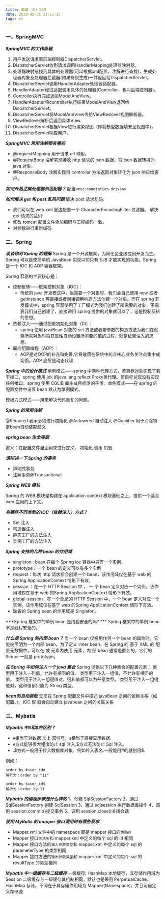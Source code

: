 ```yaml
---
title: 面试（三）SSM
date: 2020-05-31 21:17:15
tags: ms
---
```


### 一、SpringMVC

***SpringMVC 的工作原理***

1. 用户发送请求至前端控制器DispatcherServlet。
2. DispatcherServlet收到请求调用HandlerMapping处理器映射器。
3. 处理器映射器找到具体的处理器(可以根据xml配置、注解进行查找)，生成处理器对象及处理器拦截器(如果有则生成)一并返回给DispatcherServlet。
4. DispatcherServlet调用HandlerAdapter处理器适配器。
5. HandlerAdapter经过适配调用具体的处理器(Controller，也叫后端控制器)。
6. Controller执行完成返回ModelAndView。
7. HandlerAdapter将controller执行结果ModelAndView返回给DispatcherServlet。
8. DispatcherServlet将ModelAndView传给ViewReslover视图解析器。
9. ViewReslover解析后返回具体View.
10. DispatcherServlet根据View进行渲染视图（即将模型数据填充至视图中）。 
11. DispatcherServlet响应用户。


***SpringMVC 常用注解都有哪些***
+	@requestMapping 用于请求 url 映射。
+	@RequestBody 注解实现接收 http 请求的 json 数据，将 json 数据转换为 java 对象。
+	@ResponseBody 注解实现将 controller 方法返回对象转化为 json 响应给客户。

***如何开启注解处理器和适配器？***
配置`<mvc:annotation-driven>`

***如何解决 get 和 post 乱码问题***
解决 post 请求乱码:
+	我们可以在 web.xml 里边配置一个 CharacterEncodingFilter 过滤器。
解决 get 请求的乱码:
+	修改 tomcat 配置文件添加编码与工程编码一致。
+	对参数进行重新编码


### 二、Spring
***谈谈你对 Spring 的理解***
Spring 是一个开源框架，为简化企业级应用开发而生。Spring 可以是使简单的 JavaBean 实现以前只有 EJB 才能实现的功能。Spring 是一个 IOC 和 AOP 容器框架。

Spring 容器的主要核心是：
+	控制反转——框架控制对象（IOC）：
	+	传统的 java 开发模式中，当需要一个对象时，我们会自己使用 new 或者 getInstance 等直接或者间接调用构造方法创建一个对象。而在 spring 开发模式中，spring 容器使用了工厂模式为我们创建了所需要的对象，不需要我们自己创建了，直接调用 spring 提供的对象就可以了，这是控制反转的思想。
+	依赖注入——通过配置初始化对象（DI）：
	+	spring 使用 javaBean 对象的 set 方法或者带参数的构造方法为我们在创建所需对象时将其属性自动设置所需要的值的过程，就是依赖注入的思想。
+	面向切面编程（AOP）：
	+	AOP是对OOP的补充和完善,它将散落在系统中的非核心业务关注点集中成切面。AOP 底层是动态代理

***Spring 中的设计模式***
单例模式——spring 中两种代理方式，若目标对象实现了若干接口，spring 使用 jdk 的java.lang.reflect.Proxy类代理。若目标兑现没有实现任何接口，spring 使用 CGLIB 库生成目标类的子类。单例模式——在 spring 的配置文件中设置 bean 默认为单例模式。

模板方式模式——用来解决代码重复的问题。

***Spring 的常用注解***

@Required 表示必须进行初始化
@Autowired 自动注入
@Qualifier 用于消除特定bean自动装配歧义


***spring bean 生命周期***

定义：在配置文件里面用<bean></bean>来进行定义。
初始化
调用
销毁

***请描述一下 Spring 的事务***

+	声明式事务
+	注解事务@Transactional

***Spring WEB 模块***

Spring 的 WEB 模块是构建在 application context 模块基础之上，提供一个适合 web 应用的上下文。

***有哪些不同类型的 IOC（依赖注入）方式？***

+	Set 注入
+	构造器注入
+	静态工厂的方法注入
+	实例工厂的方法注入

***Spring 支持的几种 bean 的作用域***

+	singleton : bean 在每个 Spring ioc 容器中只有一个实例。
+	prototype：一个 bean 的定义可以有多个实例
+	request：每次 http 请求都会创建一个 bean，该作用域仅在基于 web 的 Spring ApplicationContext 情形下有效。
+	session ：在一个 HTTP Session 中 ， 一 个 bean 定义对应一个实例。该作用域仅在基于 web 的Spring ApplicationContext 情形下有效。
+	global-session：在一个全局的 HTTP Session 中，一个 bean 定义对应一个实例。该作用域仅在基于 web 的Spring ApplicationContext 情形下有效。
+	缺省的 Spring bean 的作用域是 Singleton。

***Spring 框架中的单例 bean 是线程安全的吗? ***
Spring 框架中的单例 bean 不是线程安全的。

***什么是 Spring 的内部 bean？***
当一个 bean 仅被用作另一个 bean 的属性时，它能被声明为一个内部 bean，为了定义 inner bean，在
Spring 的 基于 XML 的 配置元数据中，可以在 <property/>或 <constructor-arg/> 元素内使用<bean/> 元素，内
部 bean 通常是匿名的，它们的 Scope 一般是 prototype。

***在 Spring 中如何注入一个 java 集合***
Spring 提供以下几种集合的配置元素：
<list>类型用于注入一列值，允许有相同的值。
<set> 类型用于注入一组值，不允许有相同的值。
<map> 类型用于注入一组键值对，键和值都可以为任意类型。
<props>类型用于注入一组键值对，键和值都只能为 String 类型。

***bean的自动装配***
无须在 Spring 配置文件中描述 javaBean 之间的依赖关系（如配置<property>、<constructor-arg>）。IOC 容
器会自动建立 javabean 之间的关联关系


### 三、Mybatis
***Mybatis 中#和$的区别？***

+	`#`相当于对数据 加上 双引号，`$`相当于直接显示数据.
+	`#`方式能够很大程度防止 sql 注入;$方式无法防止 Sql 注入。
+	.$方式一般用于传入数据库对象，例如传入表名.一般能用#的就别用$.

例如：
```
order by #user_id#
解析为：order by "11"

order by $user_id$
解析为：order by 11

```

***Mybatis 的编程步骤是什么样的***
1、创建 SqlSessionFactory
2、通过 SqlSessionFactory 创建 SqlSession
3、通过 sqlsession 执行数据库操作
4、调用 session.commit()提交事务
5、调用 session.close()关闭会话

***使用 MyBatis 的 mapper 接口调用时有哪些要求***
+	Mapper.xml 文件中的 namespace 即是 mapper 接口的`类路径`
+	Mapper 接口`方法名`和 mapper.xml 中定义的每个 sql 的 id 相同
+	Mapper 接口方法的`输入参数类型`和 mapper.xml 中定义的每个 sql 的 parameterType 的类型相同
+	Mapper 接口方法的`输出参数类型`和 mapper.xml 中定义的每个 sql 的 resultType 的类型相同

***Mybatis 中一级缓存与二级缓存***
一级缓存:   HashMap 本地缓存，其存储作用域为 Session 
二级缓存与一级缓存其机制相同，默认也是采用 PerpetualCache，HashMap 存储，不同在于其存储作用域为
Mapper(Namespace)，并且可自定义存储源

